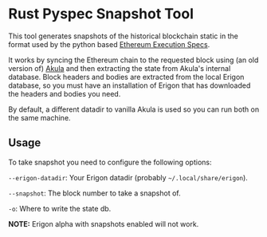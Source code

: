 # Rust Pyspec Snapshot Tool

This tool generates snapshots of the historical blockchain static in the format
used by the python based [Ethereum Execution Specs](https://github.com/ethereum/execution-specs).

It works by syncing the Ethereum chain to the requested block using (an old version of)
[Akula](https://github.com/akula-bft/akula) and then extracting the state from
Akula's internal database. Block headers and bodies are extracted from the local
Erigon database, so you must have an installation of Erigon that has downloaded
the headers and bodies you need.

By default, a different datadir to vanilla Akula is used so you can run both on
the same machine.

## Usage

To take snapshot you need to configure the following options:

`--erigon-datadir`: Your Erigon datadir (probably `~/.local/share/erigon`).

`--snapshot`: The block number to take a snapshot of.

`-o`: Where to write the state db.

**NOTE:** Erigon alpha with snapshots enabled will not work.
